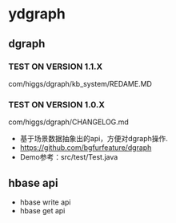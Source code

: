 # ydgraph

## dgraph ##

### TEST ON VERSION 1.1.X

com/higgs/dgraph/kb_system/REDAME.MD

### TEST ON VERSION 1.0.X

com/higgs/dgraph/CHANGELOG.md

* 基于场景数据抽象出的api，方便对dgraph操作.
* https://github.com/bgfurfeature/dgraph
* Demo参考：src/test/Test.java

## hbase api ##

* hbase write api
* hbase get api

